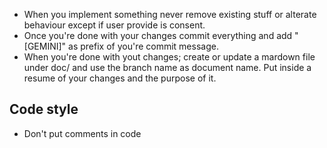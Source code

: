 - When you implement something never remove existing stuff or alterate behaviour except if user provide is consent.
- Once you're done with your changes commit everything and add "[GEMINI]" as prefix of you're commit message.
- When you're done with yout changes; create or update a mardown file under doc/ and use the branch name as document name. Put inside a resume of your changes and the purpose of it.

## Code style
- Don't put comments in code